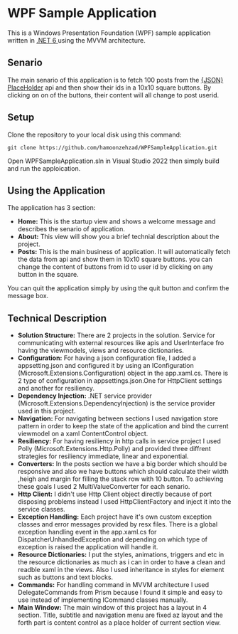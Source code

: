 # WPF Sample Application

This is a Windows Presentation Foundation (WPF) sample application written in [.NET 6 ](https://dotnet.microsoft.com/en-us/download/dotnet/6.0) using the MVVM architecture.

## Senario

The main senario of this application is to fetch 100 posts from the [{JSON} PlaceHolder](https://jsonplaceholder.typicode.com)  api and then show their ids in a 10x10 square buttons. By clicking on on of the buttons, their content will all change to post userid.

## Setup

Clone the repository to your local disk using this command:

```plaintext
git clone https://github.com/hamoonzehzad/WPFSampleApplication.git
```

Open WPFSampleApplication.sln in Visual Studio 2022 then simply build and run the apploication.

## Using the Application

The application has 3 section:

- **Home:** This is the startup view and shows a welcome message and describes the senario of application.   
- **About:** This view will show you a brief technial description about the project.
- **Posts:** This is the main business of application. It will automatically fetch the data from api and show them in 10x10 square buttons. you can change the content of buttons from id to user id by clicking on any button in the square.

You can quit the application simply by using the quit button and confirm the message box.

## Technical Description
- **Solution Structure:** There are 2 projects in the solution. Service for communicating with external resources like apis and UserInterface fro having the viewmodels, views and resource dictionaries. 
- **Configuration:** For having a json configuration file, I added a appsetting.json and configured it by using an IConfiguration (Microsoft.Extensions.Configuration) object in the app.xaml.cs. There is 2 type of configuration in appsettings.json.One for HttpClient settings and another for resiliency.
- **Dependency Injection:** .NET service provider (Microsoft.Extensions.DependencyInjection) is the service provider used in this project.
- **Navigation:** For navigating between sections I used navigation store pattern in order to keep the state of the application and bind the current viewmodel on a xaml ContentControl object.
- **Resiliency:** For having resiliency in http calls in service project I used Polly (Microsoft.Extensions.Http.Polly) and provided three diffrent strategies for resiliency immediate, linear and exponential.
- **Converters:** In the posts section we have a big border which should be responsive and also we have buttons which should calculate their width ,heigh and margin for filling the stack row with 10 button. To achieving these goals I used 2 MultiValueConverter for each senario.
- **Http Client:** I didn't use Http Client object directly because of port disposing problems instead I used HttpClientFactory and inject it into the service classes.
- **Exception Handling:** Each project have it's own custom exception classes and error messages provided by resx files. There is a global exception handling event in the app.xaml.cs for DispatcherUnhandledException and depending on which type of exception is raised the application will handle it.
- **Resource Dictionaries:** I put the styles, animations, triggers and etc in the resource dictionaries as much as i can in order to have a clean and readble xaml in the views. Also I used inheritance in styles for element such as buttons and text blocks.
- **Commands:** For handling command in MVVM architecture I used DelegateCommands from Prism because I found it simple and easy to use instead of implementing ICommand classes manually.
- **Main Window:** The main window of this project has a layout in 4 section. Title, subtitle and navigation menu are fixed az layout and the forth part is content control as a place holder of current section view. 

